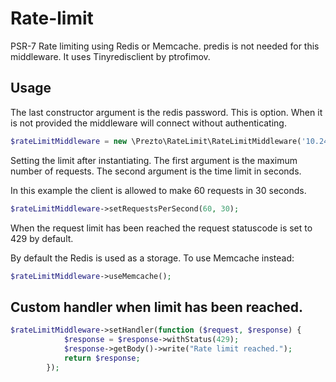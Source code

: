 # Rate-limit
PSR-7 Rate limiting using Redis or Memcache. predis is not needed for this middleware. It uses Tinyredisclient by ptrofimov.

## Usage 
The last constructor argument is the redis password. This is option. When it is not provided the middleware will connect without authenticating.
```php
$rateLimitMiddleware = new \Prezto\RateLimit\RateLimitMiddleware('10.241.25.226', '6379', 'aslkjkrnflawekrmgfslerm')
```
Setting the limit after instantiating. The first argument is the maximum number of requests. The second argument is the time limit in seconds.

In this example the client is allowed to make 60 requests in 30 seconds.
```php
$rateLimitMiddleware->setRequestsPerSecond(60, 30);
```

When the request limit has been reached the request statuscode is set to 429 by default.

By default the Redis is used as a storage. To use Memcache instead:

```php
$rateLimitMiddleware->useMemcache();
```

## Custom handler when limit has been reached.

```php
$rateLimitMiddleware->setHandler(function ($request, $response) {
            $response = $response->withStatus(429);
            $response->getBody()->write("Rate limit reached.");
            return $response;
        });
```
